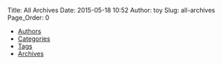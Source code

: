 Title: All Archives
Date: 2015-05-18 10:52
Author: toy
Slug: all-archives
Page_Order: 0

- [Authors](/authors.html)
- [Categories](/categories.html)
- [Tags](/tags.html)
- [Archives](/archives.html)
